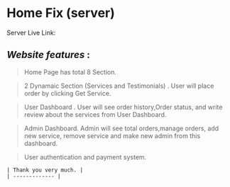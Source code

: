 # __Home Fix (server)__
Server Live Link: 

## **_Website features_** :

> Home Page has total 8 Section.

> 2 Dynamaic Section (Services and Testimonials) . User will place order by clicking Get Service. 

> User Dashboard . User will see order history,Order status, and write review about the services from User Dashboard.
    
> Admin Dashboard. Admin will see total orders,manage orders, add new service, remove service and make new admin from this dashboard.

> User authentication and payment system.

    
    | Thank you very much. |
    | ------------- |
